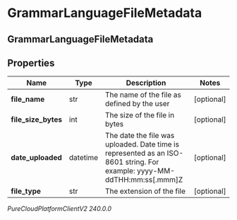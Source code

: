 # GrammarLanguageFileMetadata

## GrammarLanguageFileMetadata

## Properties

|Name | Type | Description | Notes|
|------------ | ------------- | ------------- | -------------|
| **file_name** | str | The name of the file as defined by the user | [optional] |
| **file_size_bytes** | int | The size of the file in bytes | [optional] |
| **date_uploaded** | datetime | The date the file was uploaded. Date time is represented as an ISO-8601 string. For example: yyyy-MM-ddTHH:mm:ss[.mmm]Z | [optional] |
| **file_type** | str | The extension of the file | [optional] |



_PureCloudPlatformClientV2 240.0.0_
